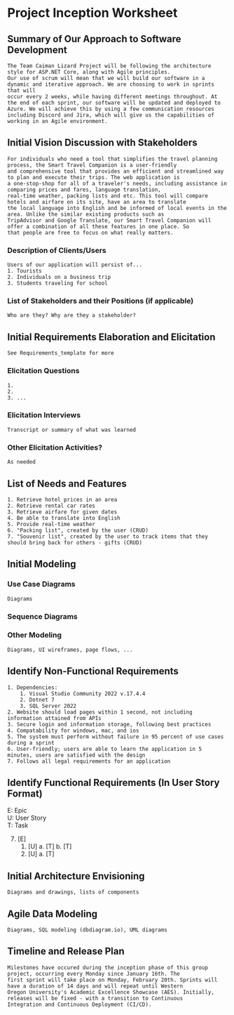 Project Inception Worksheet
=====================================

## Summary of Our Approach to Software Development
    The Team Caiman Lizard Project will be following the architecture style for ASP.NET Core, along with Agile principles.
    Our use of scrum will mean that we will build our software in a dynamic and iterative approach. We are choosing to work in sprints that will
    occur every 2 weeks, while having different meetings throughout. At the end of each sprint, our software will be updated and deployed to Azure. We will achieve this by using a few communication resources including Discord and Jira, which will give us the capabilities of working in an Agile environment.

## Initial Vision Discussion with Stakeholders
    For individuals who need a tool that simplifies the travel planning process, the Smart Travel Companion is a user-friendly
    and comprehensive tool that provides an efficient and streamlined way to plan and execute their trips. The web application is
    a one-stop-shop for all of a traveler's needs, including assistance in comparing prices and fares, language translation,
    real-time weather, packing lists and etc. This tool will compare hotels and airfare on its site, have an area to translate
    the local language into English and be informed of local events in the area. Unlike the similar existing products such as
    TripAdvisor and Google Translate, our Smart Travel Companion will offer a combination of all these features in one place. So
    that people are free to focus on what really matters.

### Description of Clients/Users
    Users of our application will persist of... 
    1. Tourists
    2. Individuals on a business trip
    3. Students traveling for school

### List of Stakeholders and their Positions (if applicable)
    Who are they? Why are they a stakeholder?

## Initial Requirements Elaboration and Elicitation
    See Requirements_template for more

### Elicitation Questions
    1. 
    2.
    3. ...

### Elicitation Interviews
    Transcript or summary of what was learned

### Other Elicitation Activities?
    As needed

## List of Needs and Features
    1. Retrieve hotel prices in an area
    2. Retrieve rental car rates
    3. Retrieve airfare for given dates
    4. Be able to translate into English
    5. Provide real-time weather
    6. "Packing list", created by the user (CRUD)
    7. "Souvenir list", created by the user to track items that they should bring back for others - gifts (CRUD)

## Initial Modeling

### Use Case Diagrams
    Diagrams

### Sequence Diagrams

### Other Modeling
    Diagrams, UI wireframes, page flows, ...

## Identify Non-Functional Requirements
    1. Dependencies:
        1. Visual Studio Community 2022 v.17.4.4
        2. Dotnet 7
        3. SQL Server 2022
    2. Website should load pages within 1 second, not including information attained from APIs
    3. Secure login and information storage, following best practices
    4. Compatability for windows, mac, and ios
    5. The system must perform without failure in 95 percent of use cases during a sprint
    6. User-friendly; users are able to learn the application in 5 minutes, users are satisfied with the design
    7. Follows all legal requirements for an application

## Identify Functional Requirements (In User Story Format)

E: Epic  
U: User Story  
T: Task  

7. [E] 
    1. [U]
        a. [T]
        b. [T]
    2. [U]
        a. [T]

## Initial Architecture Envisioning
    Diagrams and drawings, lists of components

## Agile Data Modeling
    Diagrams, SQL modeling (dbdiagram.io), UML diagrams

## Timeline and Release Plan
    Milestones have occured during the inception phase of this group project, occurring every Monday since January 16th. The
    first sprint will take place on Monday, February 20th. Sprints will have a duration of 14 days and will repeat until Western
    Oregon University's Academic Excellence Showcase (AES). Initially, releases will be fixed - with a transition to Continuous
    Integration and Continuous Deployment (CI/CD).